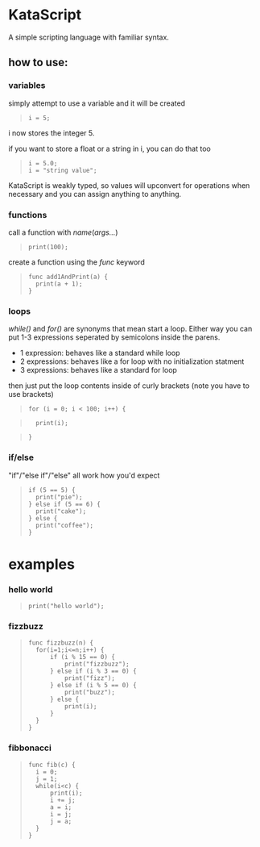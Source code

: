 # KataScript
A simple scripting language with familiar syntax.

## how to use:

### variables
simply attempt to use a variable and it will be created

>     i = 5;

i now stores the integer 5.

if you want to store a float or a string in i, you can do that too

>     i = 5.0;
>     i = "string value";

KataScript is weakly typed, so values will upconvert for operations when necessary and you can assign anything to anything.

### functions
call a function with *name*(*args...*)

>     print(100);

create a function using the *func* keyword

>     func add1AndPrint(a) {
>       print(a + 1);
>     }

### loops
*while()* and *for()* are synonyms that mean start a loop. Either way you can put 1-3 expressions seperated by semicolons inside the parens.
- 1 expression: behaves like a standard while loop
- 2 expressions: behaves like a for loop with no initialization statment
- 3 expressions: behaves like a standard for loop

then just put the loop contents inside of curly brackets (note you have to use brackets)

>     for (i = 0; i < 100; i++) {

>       print(i);

>     }

### if/else
"if"/"else if"/"else" all work how you'd expect

>     if (5 == 5) { 
>       print("pie"); 
>     } else if (5 == 6) { 
>       print("cake"); 
>     } else { 
>       print("coffee"); 
>     }

# examples
### hello world
>     print("hello world");

### fizzbuzz
>     func fizzbuzz(n) {
>     	for(i=1;i<=n;i++) { 
>     		if (i % 15 == 0) { 
>     			print("fizzbuzz"); 
>     		} else if (i % 3 == 0) { 
>     			print("fizz"); 
>     		} else if (i % 5 == 0) { 
>     			print("buzz"); 
>     		} else { 
>     			print(i);
>     		} 
>     	}
>     }

### fibbonacci
>     func fib(c) {
>     	i = 0;
>     	j = 1;
>     	while(i<c) { 
>     		print(i); 
>     		i += j; 
>     		a = i;
>     		i = j;
>     		j = a;
>     	}
>     }
